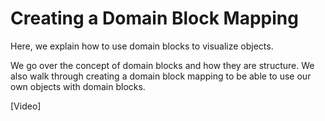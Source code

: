 # Creating a Domain Block Mapping

Here, we explain how to use domain blocks to visualize objects.

We go over the concept of domain blocks and how they are structure. We also walk through creating a domain block mapping to be able to use our own objects with domain blocks.

[Video]
